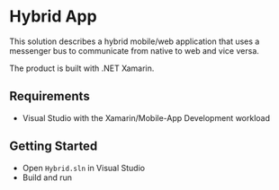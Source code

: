 # Hybrid App

This solution describes a hybrid mobile/web application that uses a messenger bus to communicate from native to web and vice versa.

The product is built with .NET Xamarin.

## Requirements

- Visual Studio with the Xamarin/Mobile-App Development workload

## Getting Started

- Open `Hybrid.sln` in Visual Studio
- Build and run
